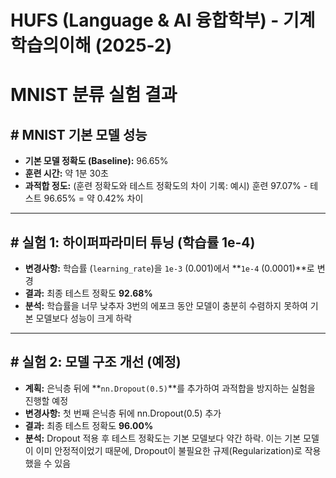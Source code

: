 # HUFS (Language & AI 융합학부) - 기계학습의이해 (2025-2)

# MNIST 분류 실험 결과

## # MNIST 기본 모델 성능

- **기본 모델 정확도 (Baseline):** 96.65% 
- **훈련 시간:** 약 1분 30초
- **과적합 정도:** (훈련 정확도와 테스트 정확도의 차이 기록: 예시) 훈련 97.07% - 테스트 96.65% = 약 0.42% 차이

---

## # 실험 1: 하이퍼파라미터 튜닝 (학습률 1e-4)

- **변경사항:** 학습률 (`learning_rate`)을 `1e-3` (0.001)에서 **`1e-4` (0.0001)**로 변경
- **결과:** 최종 테스트 정확도 **92.68%**
- **분석:** 학습률을 너무 낮추자 3번의 에포크 동안 모델이 충분히 수렴하지 못하여 기본 모델보다 성능이 크게 하락

---

## # 실험 2: 모델 구조 개선 (예정)

- **계획:** 은닉층 뒤에 **`nn.Dropout(0.5)`**를 추가하여 과적합을 방지하는 실험을 진행할 예정
- **변경사항:** 첫 번째 은닉층 뒤에 nn.Dropout(0.5) 추가
- **결과:** 최종 테스트 정확도 **96.00%**
- **분석:** Dropout 적용 후 테스트 정확도는 기본 모델보다 약간 하락. 이는 기본 모델이 이미 안정적이었기 때문에, Dropout이 불필요한 규제(Regularization)로 작용했을 수 있음
